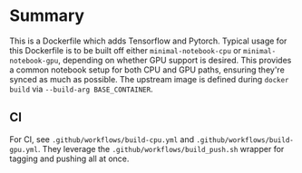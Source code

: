 # Summary

This is a Dockerfile which adds Tensorflow and Pytorch. Typical usage for this Dockerfile is to be built off either `minimal-notebook-cpu` or `minimal-notebook-gpu`, depending on whether GPU support is desired. This provides a common notebook setup for both CPU and GPU paths, ensuring they're synced as much as possible. The upstream image is defined during `docker build` via `--build-arg BASE_CONTAINER`.

## CI

For CI, see `.github/workflows/build-cpu.yml` and `.github/workflows/build-gpu.yml`. They leverage the `.github/workflows/build_push.sh` wrapper for tagging and pushing all at once.
